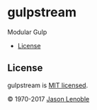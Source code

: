 # gulpstream

Modular Gulp

  * [License](#license)


## License

gulpstream is [MIT licensed](./LICENSE).

© 1970-2017 [Jason Lenoble](mailto:jason.lenoble@gmail.com)
